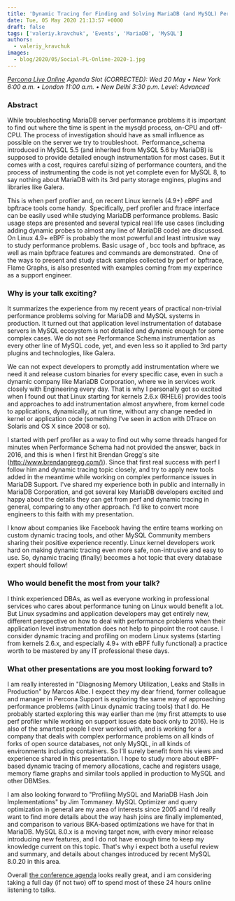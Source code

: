 ```yaml
---
title: 'Dynamic Tracing for Finding and Solving MariaDB (and MySQL) Performance Problems on Linux - Percona Live ONLINE Talk Preview'
date: Tue, 05 May 2020 21:13:57 +0000
draft: false
tags: ['valeriy.kravchuk', 'Events', 'MariaDB', 'MySQL']
authors:
  - valeriy_kravchuk
images:
  - blog/2020/05/Social-PL-Online-2020-1.jpg
---
```


_[Percona Live Online](https://www.percona.com/live/conferences) Agenda Slot (CORRECTED): Wed 20 May • New York 6:00 a.m. • London 11:00 a.m. • New Delhi 3:30 p.m._ _Level: Advanced_

### Abstract

While troubleshooting MariaDB server performance problems it is important to find out where the time is spent in the mysqld process, on-CPU and off-CPU. The process of investigation should have as small influence as possible on the server we try to troubleshoot.  Performance\_schema introduced in MySQL 5.5 (and inherited from MySQL 5.6 by MariaDB) is supposed to provide detailed enough instrumentation for most cases. But it comes with a cost, requires careful sizing of performance counters, and the process of instrumenting the code is not yet complete even for MySQL 8, to say nothing about MariaDB with its 3rd party storage engines, plugins and libraries like Galera. 

This is when perf profiler and, on recent Linux kernels (4.9+) eBPF and bpftrace tools come handy.  Specifically, perf profiler and ftrace interface can be easily used while studying MariaDB performance problems. Basic usage steps are presented and several typical real life use cases (including adding dynamic probes to almost any line of MariaDB code) are discussed.  On Linux 4.9+ eBPF is probably the most powerful and least intrusive way to study performance problems. Basic usage of , bcc tools and bpftrace, as well as main bpftrace features and commands are demonstrated.  One of the ways to present and study stack samples collected by perf or bpftrace, Flame Graphs, is also presented with examples coming from my experince as a support engineer.

### Why is your talk exciting?

It summarizes the experience from my recent years of practical non-trivial performance problems solving for MariaDB and MySQL systems in production. It turned out that application level instrumentation of database servers in MySQL ecosystem is not detailed and dynamic enough for some complex cases. We do not see Performance Schema instrumentation as every other line of MySQL code, yet, and even less so it applied to 3rd party plugins and technologies, like Galera. 

We can not expect developers to promptly add instrumentation where we need it and release custom binaries for every specific case, even in such a dynamic company like MariaDB Corporation, where we in services work closely with Engineering every day. That is why I personally got so excited when I found out that Linux starting for kernels 2.6.x (RHEL6) provides tools and approaches to add instrumentation almost anywhere, from kernel code to applications, dynamically, at run time, without any change needed in kernel or application code (something I've seen in action with DTrace on Solaris and OS X since 2008 or so). 

I started with perf profiler as a way to find out why some threads hanged for minutes when Performance Schema had not provided the answer, back in 2016, and this is when I first hit Brendan Gregg's site ([http://www.brendangregg.com/)](http://www.brendangregg.com/)). Since that first real success with perf I follow him and dynamic tracing topic closely, and try to apply new tools added in the meantime while working on complex performance issues in MariaDB Support. I've shared my experience both in public and internally in MariaDB Corporation, and got several key MariaDB developers excited and happy about the details they can get from perf and dynamic tracing in general, comparing to any other approach. I'd like to convert more engineers to this faith with my presentation. 

I know about companies like Facebook having the entire teams working on custom dynamic tracing tools, and other MySQL Community members sharing their positive experience recently. Linux kernel developers work hard on making dynamic tracing even more safe, non-intrusive and easy to use. So, dynamic tracing (finally) becomes a hot topic that every database expert should follow!

### Who would benefit the most from your talk?

I think experienced DBAs, as well as everyone working in professional services who cares about performance tuning on Linux would benefit a lot. But Linux sysadmins and application developers may get entirely new, different perspective on how to deal with performance problems when their application level instrumentation does not help to pinpoint the root cause. I consider dynamic tracing and profiling on modern Linux systems (starting from kernels 2.6.x, and especially 4.9+ with eBPF fully functional) a practice worth to be mastered by any IT professional these days.

### What other presentations are you most looking forward to?

I am really interested in "Diagnosing Memory Utilization, Leaks and Stalls in Production" by Marcos Albe. I expect they my dear friend, former colleague and manager in Percona Support is exploring the same way of approaching performance problems (with Linux dynamic tracing tools) that I do. He probably started exploring this way earlier than me (my first attempts to use perf profiler while working on support issues date back only to 2016). He is also of the smartest people I ever worked with, and is working for a company that deals with complex performance problems on all kinds of forks of open source databases, not only MySQL, in all kinds of environments including containers. So I'll surely benefit from his views and experience shared in this presentation. I hope to study more about eBPF-based dynamic tracing of memory allocations, cache and registers usage, memory flame graphs and similar tools applied in production to MySQL and other DBMSes. 

I am also looking forward to "Profiling MySQL and MariaDB Hash Join Implementations" by Jim Tommaney. MySQL Optimizer and query optimization in general are my area of interests since 2005 and I'd really want to find more details about the way hash joins are finally implemented, and comparison to various BKA-based optimizations we have for that in MariaDB. MySQL 8.0.x is a moving target now, with every minor release introducing new features, and I do not have enough time to keep my knowledge current on this topic. That's why i expect both a useful review and summary, and details about changes introduced by recent MySQL 8.0.20 in this area. 

Overall [the conference agenda](https://www.percona.com/live/percona-live-online-full-agenda) looks really great, and i am considering taking a full day (if not two) off to spend most of these 24 hours online listening to talks.